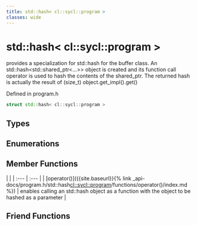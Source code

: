 ```yaml
---
title: std::hash< cl::sycl::program >
classes: wide
---
```

# std::hash< cl::sycl::program >

provides a specialization for std::hash for the buffer class. An std::hash<std::shared_ptr<...>> object is created and its function call operator is used to hash the contents of the shared_ptr. The returned hash is actually the result of (size_t) object.get_impl().get() 

Defined in program.h

```cpp
struct std::hash< cl::sycl::program >
```

## Types

## Enumerations

## Member Functions

   |   |
| :--- | :--- |
| [operator()]({{site.baseurl}}{% link _api-docs/program.h/std::hash<cl::sycl::program>/functions/operator()/index.md %}) | enables calling an std::hash object as a function with the object to be hashed as a parameter  |


## Friend Functions

